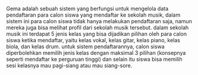 Gema adalah sebuah sistem yang berfungsi untuk mengelola data pendaftaran para calon siswa yang mendaftar ke sekolah musik, dalam sistem ini para calon siswa tidak hanya melakukan pendaftaran saja, namun mereka juga bisa melihat profil dari sekolah musik tersebut. dalam sekolah musik ini terdapat 5 jenis kelas yang bisa dijadikan pilihan oleh para calon siswa ketika mendaftar, yaitu kelas vokal, kelas gitar, kelas piano, kelas biola, dan kelas drum. untuk sistem pendaftarannya, calon siswa diperbolehkan memilih jenis kelas dengan maksimal 3 pilihan (konsepnya seperti mendaftar ke perguruan tinggi) dan selain itu siswa bisa memilih sesi kelasnya mau pagi-siang atau mau siang-sore.

